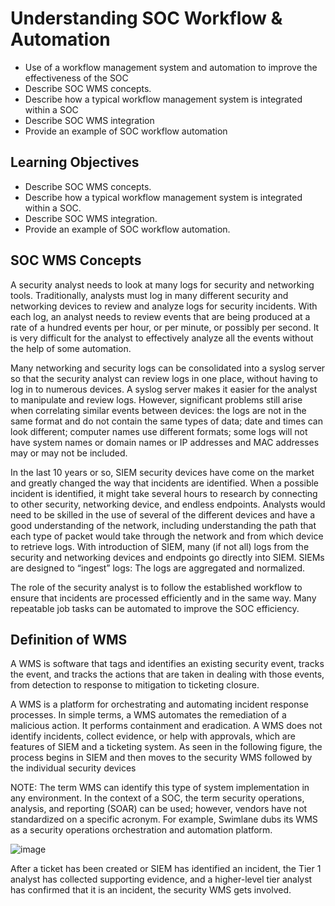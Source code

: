 # Understanding SOC Workflow & Automation

- Use of a workflow management system and automation to improve the effectiveness of the SOC
- Describe SOC WMS concepts.
- Describe how a typical workflow management system is integrated within a SOC
- Describe SOC WMS integration
- Provide an example of SOC workflow automation

##  Learning Objectives

- Describe SOC WMS concepts.
- Describe how a typical workflow management system is integrated within a SOC.
- Describe SOC WMS integration.
- Provide an example of SOC workflow automation. 

## SOC WMS Concepts

A security analyst needs to look at many logs for security and networking tools. Traditionally, analysts must log in many different security and networking devices to review and analyze logs for security incidents. With each log, an analyst needs to review events that are being produced at a rate of a hundred events per hour, or per minute, or possibly per second. It is very difficult for the analyst to effectively analyze all the events without the help of some automation.

Many networking and security logs can be consolidated into a syslog server so that the security analyst can review logs in one place, without having to log in to numerous devices. A syslog server makes it easier for the analyst to manipulate and review logs. However, significant problems still arise when correlating similar events between devices: the logs are not in the same format and do not contain the same types of data; date and times can look different; computer names use different formats; some logs will not have system names or domain names or IP addresses and MAC addresses may or may not be included.

In the last 10 years or so, SIEM security devices have come on the market and greatly changed the way that incidents are identified. When a possible incident is identified, it might take several hours to research by connecting to other security, networking device, and endless endpoints. Analysts would need to be skilled in the use of several of the different devices and have a good understanding of the network, including understanding the path that each type of packet would take through the network and from which device to retrieve logs. With introduction of SIEM, many (if not all) logs from the security and networking devices and endpoints go directly into SIEM. SIEMs are designed to “ingest” logs: The logs are aggregated and normalized.

The role of the security analyst is to follow the established workflow to ensure that incidents are processed efficiently and in the same way. Many repeatable job tasks can be automated to improve the SOC efficiency. 

## Definition of WMS

A WMS is software that tags and identifies an existing security event, tracks the event, and tracks the actions that are taken in dealing with those events, from detection to response to mitigation to ticketing closure.

A WMS is a platform for orchestrating and automating incident response processes. In simple terms, a WMS automates the remediation of a malicious action. It performs containment and eradication. A WMS does not identify incidents, collect evidence, or help with approvals, which are features of SIEM and a ticketing system. As seen in the following figure, the process begins in SIEM and then moves to the security WMS followed by the individual security devices

NOTE: The term WMS can identify this type of system implementation in any environment. In the context of a SOC, the term security operations, analysis, and reporting (SOAR) can be used; however, vendors have not standardized on a specific acronym. For example, Swimlane dubs its WMS as a security operations orchestration and automation platform.

![image](https://github.com/user-attachments/assets/97f8f4e7-1cb2-402c-ad16-0096b7125b1f)

After a ticket has been created or SIEM has identified an incident, the Tier 1 analyst has collected supporting evidence, and a higher-level tier analyst has confirmed that it is an incident, the security WMS gets involved.
